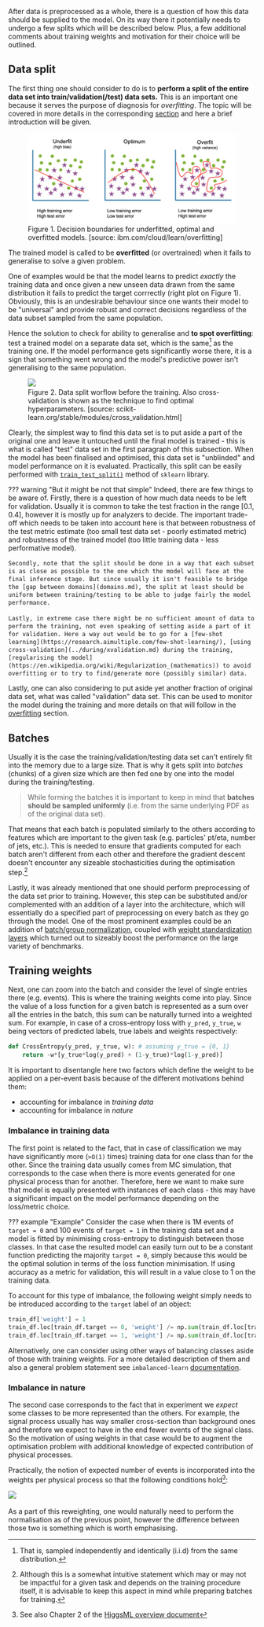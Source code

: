 After data is preprocessed as a whole, there is a question of how this data should be supplied to the model. On its way there it potentially needs to undergo a few splits which will be described below. Plus, a few additional comments about training weights and motivation for their choice will be outlined.

## Data split

The first thing one should consider to do is to **perform a split of the entire data set into train/validation(/test) data sets.** This is an important one because it serves the purpose of diagnosis for _overfitting_. The topic will be covered in more details in the corresponding [section](../during/overfitting.md) and here a brief introduction will be given.

<figure>
<img src="../../images/validation/overfitting.webp"/>
<figcaption>Figure 1.  Decision boundaries for underfitted, optimal and overfitted models. [source: ibm.com/cloud/learn/overfitting]</figcaption>
</figure>

The trained model is called to be **overfitted** (or overtrained) when it fails to generalise to solve a given problem.

One of examples would be that the model learns to predict _exactly_ the training data and once given a new unseen data drawn from the same distribution it fails to predict the target corrrectly (right plot on Figure 1). Obviously, this is an undesirable behaviour since one wants their model to be "universal" and provide robust and correct decisions regardless of the data subset sampled from the same population.

Hence the solution to check for ability to generalise and **to spot overfitting**: test a trained model on a separate data set, which is the same[^1] as the training one. If the model performance gets significantly worse there, it is a sign that something went wrong and the model's predictive power isn't generalising to the same population.       

<figure>
<img src="../../images/validation/splits.png"/>
<figcaption>Figure 2.  Data split worflow before the training. Also cross-validation is shown as the technique to find optimal hyperparameters. [source: scikit-learn.org/stable/modules/cross_validation.html]</figcaption>
</figure>

Clearly, the simplest way to find this data set is to put aside a part of the original one and leave it untouched until the final model is trained - this is what is called "test" data set in the first paragraph of this subsection. When the model has been finalised and optimised, this data set is "unblinded" and model performance on it is evaluated. Practically, this split can be easily performed with [`train_test_split()`](https://scikit-learn.org/stable/modules/generated/sklearn.model_selection.train_test_split.html) method of `sklearn` library.

??? warning "But it might be not that simple"
    Indeed, there are few things to be aware of. Firstly, there is a question of how much data needs to be left for validation. Usually it is common to take the test fraction in the range [0.1, 0.4], however it is mostly up for analyzers to decide. The important trade-off which needs to be taken into account here is that between robustness of the test metric estimate (too small test data set - poorly estimated metric) and robustness of the trained model (too little training data - less performative model).

    Secondly, note that the split should be done in a way that each subset is as close as possible to the one which the model will face at the final inference stage. But since usually it isn't feasible to bridge the [gap between domains](domains.md), the split at least should be uniform between training/testing to be able to judge fairly the model performance.

    Lastly, in extreme case there might be no sufficient amount of data to perform the training, not even speaking of setting aside a part of it for validation. Here a way out would be to go for a [few-shot learning](https://research.aimultiple.com/few-shot-learning/), [using cross-validation](../during/xvalidation.md) during the training, [regularising the model](https://en.wikipedia.org/wiki/Regularization_(mathematics)) to avoid overfitting or to try to find/generate more (possibly similar) data.

Lastly, one can also considering to put aside yet another fraction of original data set, what was called "validation" data set. This can be used to monitor the model during the training and more details on that will follow in the [overfitting](../during/overfitting.md) section.

## Batches
Usually it is the case the training/validation/testing data set can't entirely fit into the memory due to a large size. That is why it gets split into _batches_ (chunks) of a given size which are then fed one by one into the model during the training/testing.

> While forming the batches it is important to keep in mind that **batches should be sampled uniformly** (i.e. from the same underlying PDF as of the original data set).

That means that each batch is populated similarly to the others according to features which are important to the given task (e.g. particles' pt/eta, number of jets, etc.). This is needed to ensure that gradients computed for each batch aren't different from each other and therefore the gradient descent doesn't encounter any sizeable stochasticities during the optimisation step.[^2]

Lastly, it was already mentioned that one should perform preprocessing of the data set prior to training. However, this step can be substituted and/or complemented with an addition of a layer into the architecture, which will essentially do a specified part of preprocessing on every batch as they go through the model. One of the most prominent examples could be an addition of [batch/group normalization](https://arxiv.org/abs/1803.08494), coupled with [weight standardization layers](https://arxiv.org/abs/1903.10520) which turned out to sizeably boost the performance on the large variety of benchmarks.

## Training weights
Next, one can zoom into the batch and consider the level of single entries there (e.g. events). This is where the training weights come into play. Since the value of a loss function for a given batch is represented as a sum over all the entries in the batch, this sum can be naturally turned into a weighted sum. For example, in case of a cross-entropy loss with `y_pred`, `y_true`, `w` being vectors of predicted labels, true labels and weights respectively:

```python
def CrossEntropy(y_pred, y_true, w): # assuming y_true = {0, 1}
    return -w*[y_true*log(y_pred) + (1-y_true)*log(1-y_pred)]
```

It is important to disentangle here two factors which define the weight to be applied on a per-event basis because of the different motivations behind them:

* accounting for imbalance in _training data_
* accounting for imbalance in _nature_

### Imbalance in training data
The first point is related to the fact, that in case of classification we may have significantly more (`>O(1)` times) training data for one class than for the other. Since the training data usually comes from MC simulation, that corresponds to the case when there is more events generated for one physical process than for another. Therefore, here we want to make sure that model is equally presented with instances of each class - this may have a significant impact on the model performance depending on the loss/metric choice.

??? example "Example"
    Consider the case when there is 1M events of `target = 0` and 100 events of `target = 1` in the training data set and a model is fitted by minimising cross-entropy to distinguish between those classes. In that case the resulted model can easily turn out to be a constant function predicting the majority `target = 0`, simply because this would be the optimal solution in terms of the loss function minimisation. If using accuracy as a metric for validation, this will result in a value close to 1 on the training data.

To account for this type of imbalance, the following weight simply needs to be introduced according to the `target` label of an object:
```python
train_df['weight'] = 1
train_df.loc[train_df.target == 0, 'weight'] /= np.sum(train_df.loc[train_df.target == 0, 'weight'])
train_df.loc[train_df.target == 1, 'weight'] /= np.sum(train_df.loc[train_df.target == 1, 'weight'])
```

Alternatively, one can consider using other ways of balancing classes aside of those with training weights. For a more detailed description of them and also a general problem statement see `imbalanced-learn` [documentation](https://imbalanced-learn.org/stable/user_guide.html).

### Imbalance in nature
The second case corresponds to the fact that in experiment we _expect_ some classes to be more represented than the others. For example, the signal process usually has way smaller cross-section than background ones and therefore we expect to have in the end fewer events of the signal class. So the motivation of using weights in that case would be to augment the optimisation problem with additional knowledge of expected contribution of physical processes.

Practically, the notion of expected number of events is incorporated into the weights per physical process so that the following conditions hold[^3]:

<img src="https://render.githubusercontent.com/render/math?math=\sum_{i\in\{\mathrm{process}\}} w_i = N_i(\mathrm{processs}) = L \cdot (\sigma_\mathrm{process} \times Br) \cdot \varepsilon_\mathrm{sel}(\mathrm{process})   ">

As a part of this reweighting, one would naturally need to perform the normalisation as of the previous point, however the difference between those two is something which is worth emphasising.

[^1]: That is, sampled independently and identically (i.i.d) from the same distribution.
[^2]:  Although this is a somewhat intuitive statement which may or may not be impactful for a given task and depends on the training procedure itself, it is advisable to keep this aspect in mind while preparing batches for training.  
[^3]: See also Chapter 2 of the [HiggsML overview document](https://higgsml.lal.in2p3.fr/files/2014/04/documentation_v1.8.pdf)
